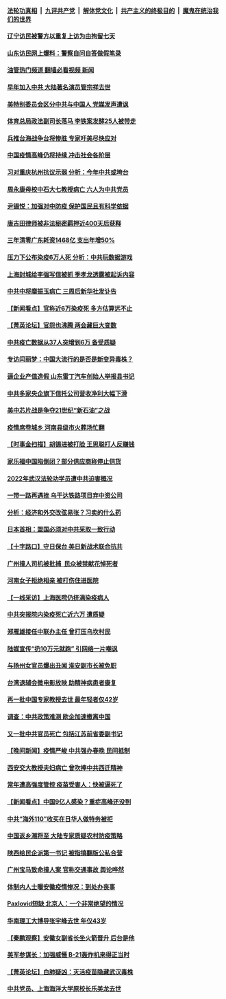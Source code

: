 ####  [法轮功真相](../../../../basic/blob/master/README.md?t=01160012) &nbsp;|&nbsp; [九评共产党](../../../../9ping.md/blob/master/README.md?t=01160012) &nbsp;|&nbsp; [解体党文化](../../../../jtdwh.md/blob/master/README.md?t=01160012)  &nbsp;|&nbsp; [共产主义的终极目的](../../../../gczydzjmd.md/blob/master/README.md?t=01160012) &nbsp;|&nbsp; [魔鬼在统治我们的世界](../../../../mgztzwmdsj.md/blob/master/README.md?t=01160012) 

#### [辽宁访民被警方以重复上访为由拘留七天](../pages/nsc413/n13907703.md?t=01160012) 

#### [山东访民网上爆料：警察自问自答做假笔录](../pages/nsc413/n13907681.md?t=01160012) 

#### [油管热门频道 翻墙必看视频 新闻](http://129.146.143.75:81/youtube.html?01160012)

#### [早年加入中共 大陆著名演员管宗祥去世](../pages/nsc413/n13907575.md?t=01160012) 

#### [美特别委员会区分中共与中国人 党媒发声遭讽](../pages/nsc413/n13907503.md?t=01160012) 

#### [体育总局政法副司长落马 李铁案发酵25人被带走](../pages/nsc413/n13907494.md?t=01160012) 

#### [兵推台海战争台将惨胜 专家吁美尽快应对](../pages/nsc413/n13906429.md?t=01160012) 

#### [中国疫情高峰仍将持续 冲击社会各阶层](../pages/nsc413/n13907502.md?t=01160012) 

#### [习对重庆杭州抗议示弱 分析：今年中共或垮台](../pages/nsc413/n13907481.md?t=01160012) 

#### [周永康母校中石大七教授病亡 六人为中共党员](../pages/nsc413/n13907462.md?t=01160012) 

#### [尹锡悦：加强对中防疫 保护国民且有科学依据](../pages/nsc413/n13907472.md?t=01160012) 

#### [唐吉田律师被非法秘密羁押近400天后获释](../pages/nsc413/n13907374.md?t=01160012) 

#### [三年清零广东耗资1468亿 支出年增50%](../pages/nsc413/n13907314.md?t=01160012) 

#### [压力下公布染疫6万人死 分析：中共玩数据游戏](../pages/nsc413/n13907060.md?t=01160012) 


#### [上海封城给李强写信被抓 季孝龙透露被起诉内容](../pages/nsc413/n13907234.md?t=01160012) 

#### [中共中将糜振玉病亡 三周后新华社发讣告](../pages/nsc413/n13907100.md?t=01160012) 

#### [【新闻看点】官称近6万染疫死 多方估算远不止](../pages/nsc413/n13907086.md?t=01160012) 

#### [【菁英论坛】官怨也沸腾 两会藏巨大变数](../pages/nsc413/n13907061.md?t=01160012) 

#### [中共疫亡数据从37人突增到6万 备受质疑](../pages/nsc413/n13907051.md?t=01160012) 

#### [专访闫丽梦：中国大流行的是否是新变异毒株？](../pages/nsc413/n13907078.md?t=01160012) 

#### [逼企业产值造假 山东雷丁汽车创始人举报县书记](../pages/nsc413/n13907065.md?t=01160012) 

#### [中共多家央企旗下信托公司营收净利大幅下滑](../pages/nsc413/n13907058.md?t=01160012) 

#### [美中芯片战是争夺21世纪“新石油”之战](../pages/nsc413/n13907046.md?t=01160012) 

#### [疫情席卷城乡 河南县级市火葬场忙翻](../pages/nsc413/n13903555.md?t=01160012) 

#### [【时事金扫描】胡锡进被打脸 王思聪打人反赚钱](../pages/nsc413/n13906965.md?t=01160012) 

#### [家乐福中国陷倒闭？部分供应商称停止供货](../pages/nsc413/n13907044.md?t=01160012) 

#### [2022年武汉法轮功学员遭中共迫害概况](../pages/nsc413/n13906471.md?t=01160012) 

#### [一带一路再遇挫 乌干达铁路项目弃中资公司](../pages/nsc413/n13906962.md?t=01160012) 

#### [分析：经济和外交改弦易张？习卖的什么药](../pages/nsc413/n13905805.md?t=01160012) 

#### [日本首相：盟国必须对中共采取一致行动](../pages/nsc413/n13906985.md?t=01160012) 

#### [【十字路口】守日保台 美日新战术联合抗共](../pages/nsc413/n13906919.md?t=01160012) 

#### [广州撞人司机被批捕  民众被禁献花悼死者](../pages/nsc413/n13906798.md?t=01160012) 

#### [河南女子拒绝相亲 被打伤住进医院](../pages/nsc413/n13906872.md?t=01160012) 

#### [【一线采访】上海医院仍挤满染疫病人](../pages/nsc413/n13906845.md?t=01160012) 

#### [中共突报院内染疫死亡近六万 遭质疑](../pages/nsc413/n13906867.md?t=01160012) 

#### [郑雁雄接任中联办主任 曾打压乌坎村民](../pages/nsc413/n13906758.md?t=01160012) 

#### [陆媒宣传“扔10万元就跑” 引网络一片嘲讽](../pages/nsc413/n13906849.md?t=01160012) 

#### [与扬州女官员爆出丑闻 淮安副市长被免职](../pages/nsc413/n13906852.md?t=01160012) 

#### [台湾退辅会微电影放映 助精神病患者康复](../pages/nsc413/n13906774.md?t=01160012) 

#### [再一批中国专家教授去世 最年轻者仅42岁](../pages/nsc413/n13906836.md?t=01160012) 

#### [调查：中共政策难测 欧企加速撤离中国](../pages/nsc413/n13906766.md?t=01160012) 

#### [又一批中共官员死亡 包括江苏前省委副书记](../pages/nsc413/n13906629.md?t=01160012) 


#### [【晚间新闻】疫情严峻 中共强办春晚 民间抵制](../pages/nsc413/n13906448.md?t=01160012) 



#### [西安交大教授夫妇病亡 曾吹捧中共西迁精神](../pages/nsc413/n13906790.md?t=01160012) 

#### [常年遭高强度管控 疫苗受害人：快被逼死了](../pages/nsc413/n13906700.md?t=01160012) 

#### [【新闻看点】中国9亿人感染？重症高峰还没到](../pages/nsc413/n13906593.md?t=01160012) 

#### [中共“海外110”收买在日华人做特务被拒](../pages/nsc413/n13906538.md?t=01160012) 

#### [中国返乡潮将至 大陆专家质疑农村防疫策略](../pages/nsc413/n13906547.md?t=01160012) 

#### [陕西给民企派第一书记 被指搞翻版公私合营](../pages/nsc413/n13906682.md?t=01160012) 

#### [广州宝马致命撞人案 官称交通事故 舆论哗然](../pages/nsc413/n13906613.md?t=01160012) 

#### [体制内人士曝安徽疫情惨况：到处办丧事](../pages/nsc413/n13906549.md?t=01160012) 

#### [Paxlovid短缺 北京人：一个非常绝望的情况](../pages/nsc413/n13906440.md?t=01160012) 

#### [华南理工大博导张宇峰去世 年仅43岁](../pages/nsc413/n13906608.md?t=01160012) 

#### [【秦鹏观察】安徽女副省长坐火箭晋升 后台是他](../pages/nsc413/n13906578.md?t=01160012) 

#### [美军参谋长：加强威慑 B-21轰炸机来得正当时](../pages/nsc413/n13906555.md?t=01160012) 

#### [【菁英论坛】白肺疑凶：灭活疫苗隐藏武汉毒株](../pages/nsc413/n13906520.md?t=01160012) 

#### [中共党员、上海海洋大学原校长乐美龙去世](../pages/nsc413/n13906560.md?t=01160012) 

<img src='http://gfw-breaker.win/goodnews/indexes/nsc413.md' width='0px' height='0px'/>
